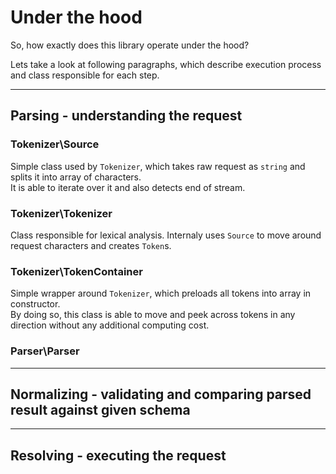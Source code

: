 # Under the hood

So, how exactly does this library operate under the hood? 

Lets take a look at following paragraphs, which describe execution process and class responsible for each step.

***

## Parsing - understanding the request

### Tokenizer\Source

Simple class used by `Tokenizer`, which takes raw request as `string` and splits it into array of characters. \
It is able to iterate over it and also detects end of stream.

### Tokenizer\Tokenizer

Class responsible for lexical analysis. Internaly uses `Source` to move around request characters and creates `Token`s.

### Tokenizer\TokenContainer

Simple wrapper around `Tokenizer`, which preloads all tokens into array in constructor. \
By doing so, this class is able to move and peek across tokens in any direction without any additional computing cost.

### Parser\Parser

***

## Normalizing - validating and comparing parsed result against given schema

***

## Resolving - executing the request

